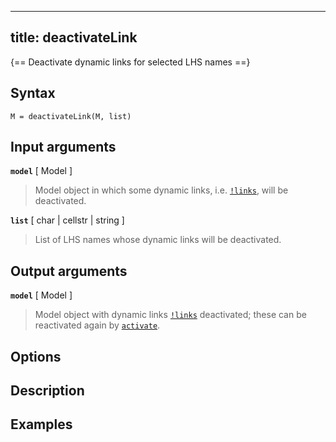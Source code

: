 
---
title: deactivateLink
---

{== Deactivate dynamic links for selected LHS names ==}


## Syntax 

    M = deactivateLink(M, list)


## Input arguments 

__`model`__ [ Model ] 
> 
> Model object in which some dynamic links, i.e.
> [`!links`](irislang/links), will be deactivated.
> 

__`list`__ [ char | cellstr | string ] 
> 
> List of LHS names whose dynamic links will be deactivated.
> 

## Output arguments 

__`model`__ [ Model ] 
> 
> Model object with dynamic links [`!links`](irislang/links) deactivated;
> these can be reactivated again by [`activate`](#activate).
> 


## Options 



## Description 



## Examples

